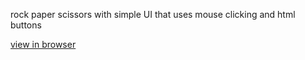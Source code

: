 rock paper scissors with simple UI that uses mouse clicking and html buttons

[view in browser](https://github.com/syeo-1/keyboard_rockPaperScissors)